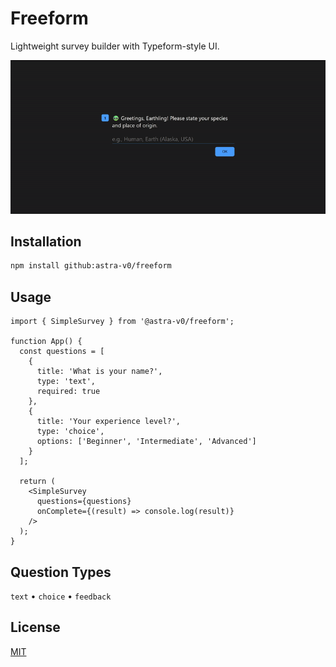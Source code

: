 # Freeform

Lightweight survey builder with Typeform-style UI.

[![React Demo](/assets/demo.gif)](demo-react/)

## Installation

```bash
npm install github:astra-v0/freeform
```

## Usage

```tsx
import { SimpleSurvey } from '@astra-v0/freeform';

function App() {
  const questions = [
    {
      title: 'What is your name?',
      type: 'text',
      required: true
    },
    {
      title: 'Your experience level?',
      type: 'choice',
      options: ['Beginner', 'Intermediate', 'Advanced']
    }
  ];

  return (
    <SimpleSurvey 
      questions={questions}
      onComplete={(result) => console.log(result)}
    />
  );
}
```

## Question Types

`text` • `choice` • `feedback`

## License

[MIT](LICENSE)
